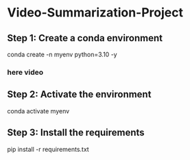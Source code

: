 # Video-Summarization-Project

## Step 1: Create a conda environment


conda create -n myenv python=3.10 -y


### here video
## Step 2: Activate the environment

conda activate myenv

## Step 3: Install the requirements

pip install -r requirements.txt